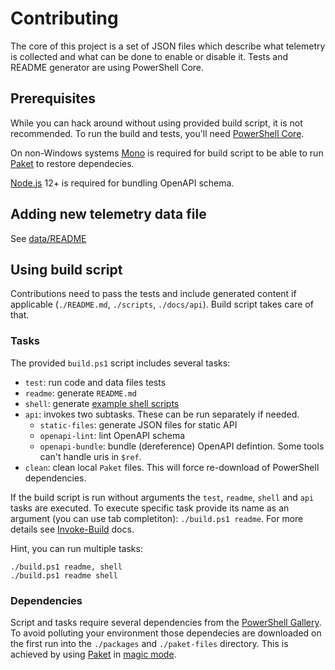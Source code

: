 # Contributing

The core of this project is a set of JSON files which describe what telemetry is collected and what can be done to enable or disable it. Tests and README generator are using PowerShell Core.

## Prerequisites

While you can hack around without using provided build script, it is not recommended. To run the build and tests, you'll need [PowerShell Core](https://github.com/powershell/powershell).

On non-Windows systems [Mono](https://www.mono-project.com/) is required for build script to be able to run [Paket](https://fsprojects.github.io/Paket/) to restore dependecies.

[Node.js](https://nodejs.org/en/download/) 12+ is required for bundling OpenAPI schema.

## Adding new telemetry data file

See [data/README](/data/README.md)

## Using build script

Contributions need to pass the tests and include generated content if applicable (`./README.md`, `./scripts`, `./docs/api`). Build script takes care of that.

### Tasks

The provided `build.ps1` script includes several tasks:

- `test`: run code and data files tests
- `readme`: generate `README.md`
- `shell`: generate [example shell scripts](/examples/)
- `api`: invokes two subtasks. These can be run separately if needed.
  - `static-files`: generate JSON files for static API
  - `openapi-lint`: lint OpenAPI schema
  - `openapi-bundle`: bundle (dereference) OpenAPI defintion. Some tools can't handle uris in `$ref`.
- `clean`: clean local `Paket` files. This will force re-download of PowerShell dependencies.

If the build script is run without arguments the `test`, `readme`, `shell` and `api` tasks are executed. To execute specific task provide its name as an argument (you can use tab completiton): `./build.ps1 readme`. For more details see [Invoke-Build](https://github.com/nightroman/Invoke-Build) docs.

Hint, you can run multiple tasks:

```pwsh
./build.ps1 readme, shell
./build.ps1 readme shell
```

### Dependencies

Script and tasks require several dependencies from the [PowerShell Gallery](https://www.powershellgallery.com/). To avoid polluting your environment those dependecies are downloaded on the first run into the `./packages` and `./paket-files` directory. This is achieved by using [Paket](https://fsprojects.github.io/Paket/) in [magic mode](https://fsprojects.github.io/Paket/bootstrapper.html#Magic-mode).
